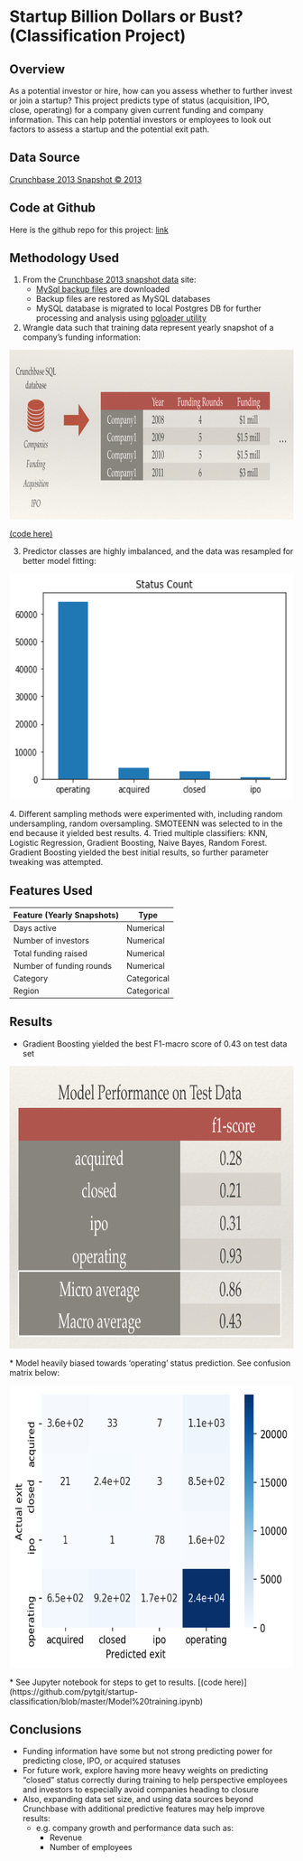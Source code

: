 # Startup Billion Dollars or Bust? (Classification Project)

## Overview
As a potential investor or hire, how can you assess whether to further invest or join a startup? This project predicts type of status (acquisition, IPO, close, operating) for a company given current funding and company information.
This can help potential investors or employees to look out factors to assess a startup and the potential exit path.

## Data Source
[Crunchbase 2013 Snapshot © 2013](https://data.crunchbase.com/docs/2013-snapshot)

## Code at Github
Here is the github repo for this project: [link](https://github.com/pytgit/startup-classification)

## Methodology Used
1. From the [Crunchbase 2013 snapshot data](https://data.crunchbase.com/docs/2013-snapshot) site:
    * [MySql backup files](https://dev.mysql.com/doc/refman/8.0/en/mysqldump.html) are downloaded
    * Backup files are restored as MySQL databases
    * MySQL database is migrated to local Postgres DB for further processing and analysis using [pgloader utility](https://pgloader.io/)
2. Wrangle data such that training data represent yearly snapshot of a company’s funding information:
<p align="center">
  <img width="1000" height="300" src="./img/data_wrangling.png">
</p>

[(code here)](https://github.com/pytgit/startup-classification/blob/master/Clean%20data%20and%20feature%20engineering.ipynb)

3. Predictor classes are highly imbalanced, and the data was resampled for better model fitting:
<p align="center">
  <img width="700" height="400" src="./img/imbalance.png">
</p>
4. Different sampling methods were experimented with, including random undersampling, random oversampling. SMOTEENN was selected to in the end because it yielded best results.
4. Tried multiple classifiers: KNN, Logistic Regression, Gradient Boosting, Naive Bayes, Random Forest. Gradient Boosting yielded the best initial results, so further parameter tweaking was attempted.

## Features Used
| Feature (Yearly Snapshots)    | Type                   |
|-------------------------------|------------------------|
| Days active                   | Numerical              |
| Number of investors           | Numerical              |
| Total funding raised          | Numerical              |
| Number of funding rounds      | Numerical              |
| Category                      | Categorical            |
| Region                        | Categorical            |

## Results
* Gradient Boosting yielded the best F1-macro score of 0.43 on test data set
<p align="center">
  <img width="700" height="500" src="./img/model_results.png">
</p>
* Model heavily biased towards ‘operating’ status prediction. See confusion matrix below:
<p align="center">
  <img width="700" height="500" src="./img/confmat.png">
</p>
* See Jupyter notebook for steps to get to results. [(code here)](https://github.com/pytgit/startup-classification/blob/master/Model%20training.ipynb)

## Conclusions
* Funding information have some but not strong predicting power for predicting close, IPO, or acquired statuses
* For future work, explore having more heavy weights on predicting “closed” status correctly during training to help perspective employees and investors to especially avoid companies heading to closure
* Also, expanding data set size, and using data sources beyond Crunchbase with additional predictive features may help improve results:
    * e.g. company growth and performance data such as:
      * Revenue
      * Number of employees
